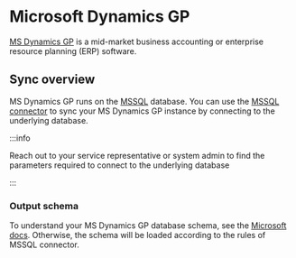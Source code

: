 # Microsoft Dynamics GP

[MS Dynamics GP](https://dynamics.microsoft.com/en-us/gp/) is a mid-market business accounting or enterprise resource planning \(ERP\) software.

## Sync overview

MS Dynamics GP runs on the [MSSQL](https://docs.microsoft.com/en-us/dynamics-gp/installation/installing-on-first-computer) database. You can use the [MSSQL connector](mssql.md) to sync your MS Dynamics GP instance by connecting to the underlying database.

:::info

Reach out to your service representative or system admin to find the parameters required to connect to the underlying database

:::

### Output schema

To understand your MS Dynamics GP database schema, see the [Microsoft docs](https://docs.microsoft.com/en-us/dynamicsax-2012/developer/tables-overview). Otherwise, the schema will be loaded according to the rules of MSSQL connector.

